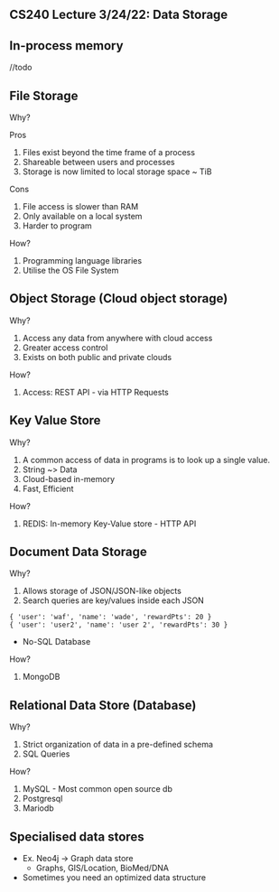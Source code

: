## CS240 Lecture 3/24/22: Data Storage

## In-process memory

//todo

## File Storage

Why?

Pros
1. Files exist beyond the time frame of a process 
2. Shareable between users and processes
3. Storage is now limited to local storage space ~ TiB

Cons
1. File access is slower than RAM
2. Only available on a local system
3. Harder to program 

How?
1. Programming language libraries 
2. Utilise the OS File System


## Object Storage (Cloud object storage)

Why?

1. Access any data from anywhere with cloud access
2. Greater access control
3. Exists on both public and private clouds

How?

1. Access: REST API - via HTTP Requests


## Key Value Store

Why?

1. A common access of data in programs is to look up a single value.
2. String ~> Data
3. Cloud-based in-memory 
4. Fast, Efficient

How?

1. REDIS: In-memory Key-Value store - HTTP API

## Document Data Storage

Why?

1. Allows storage of JSON/JSON-like objects
2. Search queries are key/values inside each JSON

```{}
{ 'user': 'waf', 'name': 'wade', 'rewardPts': 20 }
{ 'user': 'user2', 'name': 'user 2', 'rewardPts': 30 }
```

* No-SQL Database

How?

1. MongoDB

## Relational Data Store (Database)

Why?

1. Strict organization of data in a pre-defined schema
2. SQL Queries

How?

1. MySQL - Most common open source db
2. Postgresql
3. Mariodb

## Specialised data stores

* Ex. Neo4j -> Graph data store
  * Graphs, GIS/Location, BioMed/DNA
* Sometimes you need an optimized data structure
